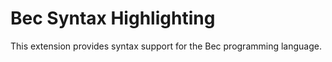 # Bec Syntax Highlighting

This extension provides syntax support for the Bec programming language.
